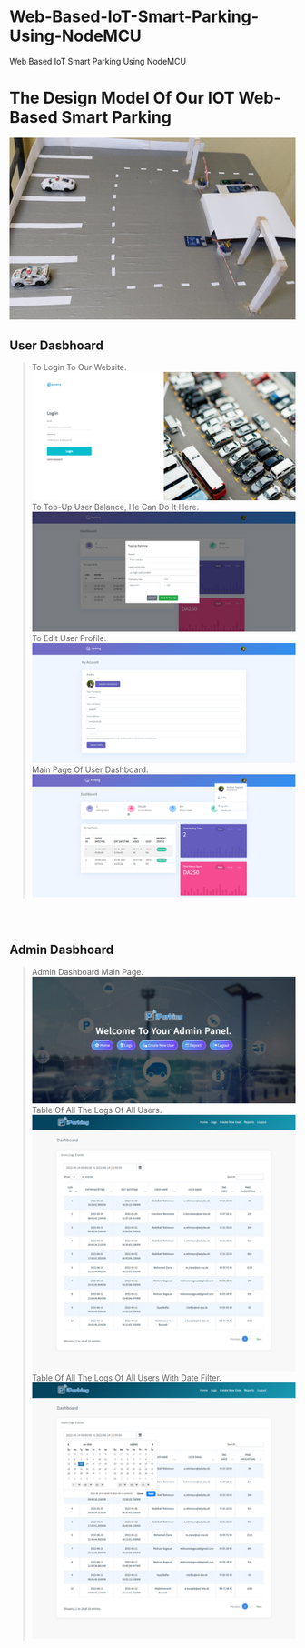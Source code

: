 # Web-Based-IoT-Smart-Parking-Using-NodeMCU
 Web Based IoT Smart Parking Using NodeMCU

# The Design Model Of Our IOT Web-Based Smart Parking
<p align="center">
 <img src="Design%20Model/IMG_20220614_004643.jpg">
 <br/>
</p>

## User Dasbhoard
> To Login To Our Website.
![Imgur](User%20Dashboard%20ScreenShots/login.PNG)
> To Top-Up User Balance, He Can Do It Here.
![Imgur](User%20Dashboard%20ScreenShots/balance.PNG)
> To Edit User Profile.
![Imgur](User%20Dashboard%20ScreenShots/profile.PNG)
> Main Page Of User Dashboard.
![Imgur](User%20Dashboard%20ScreenShots/userDashnoard2.PNG)

<br/>
<br/>

## Admin Dasbhoard
> Admin Dashboard Main Page.
![Imgur](Admin%20Dashboard%20ScreenShots/Capture_1.PNG)
> Table Of All The Logs Of All Users.
![Imgur](Admin%20Dashboard%20ScreenShots/Capture_2.png)
> Table Of All The Logs Of All Users With Date Filter.
![Imgur](Admin%20Dashboard%20ScreenShots/Capture_3.png)
